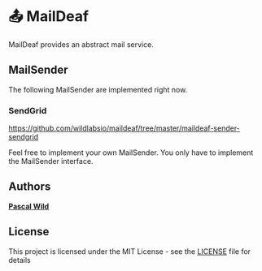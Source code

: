 # 📤 MailDeaf
MailDeaf provides an abstract mail service.

## MailSender

The following MailSender are implemented right now.

### **SendGrid**
https://github.com/wildlabsio/maildeaf/tree/master/maildeaf-sender-sendgrid

Feel free to implement your own MailSender. You only have to implement the MailSender interface.

## Authors
**[Pascal Wild](https://github.com/pascalwild)**

## License
This project is licensed under the MIT License - see the [LICENSE](LICENSE) file for details
